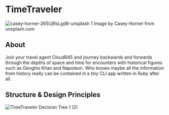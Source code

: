 # TimeTraveler
![casey-horner-265UjRsLgd8-unsplash 1](https://user-images.githubusercontent.com/63470294/133330968-b3bea8aa-aadf-426f-bf0c-ab705739e6a3.png)
Image by Casey Horner from unsplash.com

## About

Join your travel agent CloudR45 and journey backwards and forwards through the depths of space and time for encounters with historical figures such as Genghis Khan and Napoleon. Who knows maybe all the information from history really can be contained in a tiny CLI app written in Ruby after all.

## Structure & Design Principles

![TimeTraveler Decision Tree 1 (2)](https://user-images.githubusercontent.com/63470294/133317289-014c271b-7f45-41a5-ab17-f90c8d2e4695.png)

